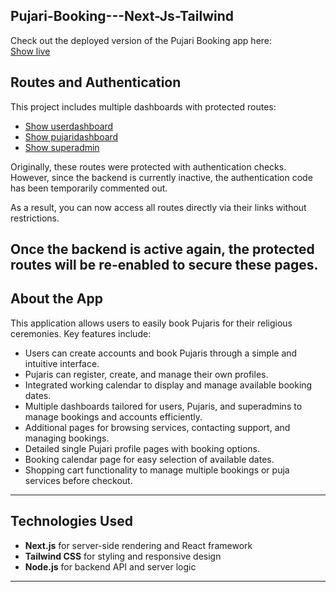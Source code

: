 ## Pujari-Booking---Next-Js-Tailwind

Check out the deployed version of the Pujari Booking app here:  
[Show live](https://pujari-booking-next-js-tailwind.vercel.app/)

## Routes and Authentication

This project includes multiple dashboards with protected routes:

- [Show userdashboard](https://pujari-booking-next-js-tailwind.vercel.app/userdashboard)
- [Show pujaridashboard](https://pujari-booking-next-js-tailwind.vercel.app/pujaridashboard)
- [Show superadmin](https://pujari-booking-next-js-tailwind.vercel.app/superadmin)

Originally, these routes were protected with authentication checks. However, since the backend is currently inactive, the authentication code has been temporarily commented out.

As a result, you can now access all routes directly via their links without restrictions.

Once the backend is active again, the protected routes will be re-enabled to secure these pages.
---

## About the App

This application allows users to easily book Pujaris for their religious ceremonies. Key features include:

- Users can create accounts and book Pujaris through a simple and intuitive interface.
- Pujaris can register, create, and manage their own profiles.
- Integrated working calendar to display and manage available booking dates.
- Multiple dashboards tailored for users, Pujaris, and superadmins to manage bookings and accounts efficiently.
- Additional pages for browsing services, contacting support, and managing bookings.
- Detailed single Pujari profile pages with booking options.
- Booking calendar page for easy selection of available dates.
- Shopping cart functionality to manage multiple bookings or puja services before checkout.
---

## Technologies Used

- **Next.js** for server-side rendering and React framework  
- **Tailwind CSS** for styling and responsive design  
- **Node.js** for backend API and server logic  

---



